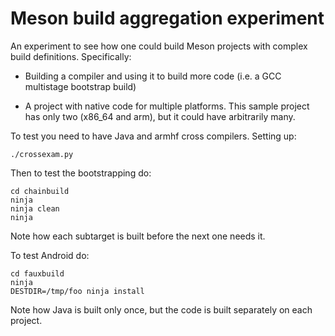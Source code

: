 # Meson build aggregation experiment

An experiment to see how one could build Meson projects with complex
build definitions. Specifically:

 - Building a compiler and using it to build more code (i.e. a GCC
   multistage bootstrap build)

 - A project with native code for multiple platforms. This sample
   project has only two (x86_64 and arm), but it could have
   arbitrarily many.

To test you need to have Java and armhf cross compilers. Setting up:

```
./crossexam.py
```

Then to test the bootstrapping do:

```
cd chainbuild
ninja
ninja clean
ninja
```

Note how each subtarget is built before the next one needs it.

To test Android do:

```
cd fauxbuild
ninja
DESTDIR=/tmp/foo ninja install
```

Note how Java is built only once, but the code is built separately on
each project.
